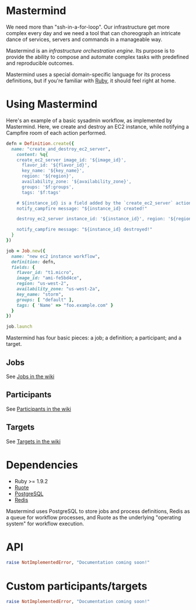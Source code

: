 # Mastermind

We need more than "ssh-in-a-for-loop". Our infrastructure get more complex every day and we need a tool that can choreograph an intricate dance of services, servers and commands in a manageable way.

Mastermind is an _infrastructure orchestration engine_. Its purpose is to provide the ability to compose and automate complex tasks with predefined and reproducible outcomes.

Mastermind uses a special domain-specific language for its process definitions, but if you're familiar with [Ruby](http://www.ruby-lang.org/), it should feel right at home.

# Using Mastermind

Here's an example of a basic sysadmin workflow, as implemented by Mastermind. Here, we create and destroy an EC2 instance, while notifying a Campfire room of each action performed.

```ruby
defn = Definition.create({
  name: "create_and_destroy_ec2_server",
    content: %q{
    create_ec2_server image_id: '${image_id}',
      flavor_id: '${flavor_id}',
      key_name: '${key_name}',
      region: '${region}',
      availability_zone: '${availability_zone}',
      groups: '$f:groups', 
      tags: '$f:tags'

    # ${instance_id} is a field added by the `create_ec2_server` action
    notify_campfire message: "${instance_id} created!"

    destroy_ec2_server instance_id: '${instance_id}', region: '${region}'

    notify_campfire message: "${instance_id} destroyed!"
  }
})

job = Job.new({
  name: "new ec2 instance workflow",
  definition: defn,
  fields: {
    flavor_id: "t1.micro",
    image_id: "ami-fe5bd4ce",
    region: "us-west-2",
    availability_zone: "us-west-2a",
    key_name: "storm",
    groups: [ "default" ],
    tags: { 'Name' => "foo.example.com" }
  }
})

job.launch
```

Mastermind has four basic pieces: a job; a definition; a participant; and a target.

## Jobs

See [Jobs in the wiki](https://github.com/danryan/mastermind/wiki/Jobs)

## Participants

See [Participants in the wiki](https://github.com/danryan/mastermind/wiki/Participants)

## Targets

See [Targets in the wiki](https://github.com/danryan/mastermind/wiki/Targets)

# Dependencies

* Ruby >= 1.9.2
* [Ruote](http://ruote.rubyforge.org)
* [PostgreSQL](http://www.postgresql.org)
* [Redis](http://redis.io)

Mastermind uses PostgreSQL to store jobs and process definitions, Redis as a queue for workflow processes, and Ruote as the underlying "operating system" for workflow execution.

# API

```ruby
raise NotImplementedError, "Documentation coming soon!"
```

# Custom participants/targets 

```ruby
raise NotImplementedError, "Documentation coming soon!"
```